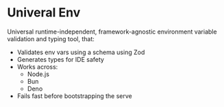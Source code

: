 # Univeral Env

Universal runtime-independent, framework-agnostic environment variable validation and typing tool, that:

- Validates env vars using a schema using Zod
- Generates types for IDE safety
- Works across:
    - Node.js
    - Bun
    - Deno
- Fails fast before bootstrapping the serve

